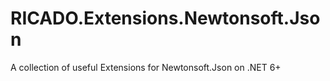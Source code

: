 # RICADO.Extensions.Newtonsoft.Json
A collection of useful Extensions for Newtonsoft.Json on .NET 6+
